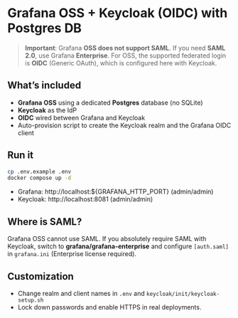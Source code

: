 # Grafana OSS + Keycloak (OIDC) with Postgres DB

> **Important**: Grafana **OSS does not support SAML**. If you need **SAML 2.0**, use Grafana **Enterprise**. For OSS, the supported federated login is **OIDC** (Generic OAuth), which is configured here with Keycloak.

## What’s included
- **Grafana OSS** using a dedicated **Postgres** database (no SQLite)
- **Keycloak** as the IdP
- **OIDC** wired between Grafana and Keycloak
- Auto-provision script to create the Keycloak realm and the Grafana OIDC client

## Run it

```bash
cp .env.example .env
docker compose up -d
```

- Grafana: http://localhost:${GRAFANA_HTTP_PORT}  (admin/admin)
- Keycloak: http://localhost:8081  (admin/admin)

## Where is SAML?
Grafana OSS cannot use SAML. If you absolutely require SAML with Keycloak, switch to **grafana/grafana-enterprise** and configure `[auth.saml]` in `grafana.ini` (Enterprise license required).

## Customization
- Change realm and client names in `.env` and `keycloak/init/keycloak-setup.sh`
- Lock down passwords and enable HTTPS in real deployments.
